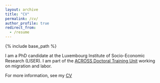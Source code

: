 ```yaml
---
layout: archive
title: "CV"
permalink: /cv/
author_profile: true
redirect_from:
  - /resume
---
```


{% include base_path %}

I am a PhD candidate at the Luxembourg Institute of Socio-Economic Research (LISER). I am part of the [ACROSS Doctoral Training Unit](https://sites.google.com/view/fredericdocquier/xingb-blog/across) working on migration and labor. 

For more information, see my [CV](https://github.com/FelixStips/FelixStips.github.io/blob/master/files/cv_stips_04_2022.pdf)
 
